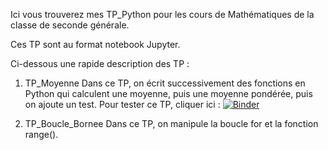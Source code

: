 Ici vous trouverez mes TP_Python pour les cours de Mathématiques de la classe de seconde générale.

Ces TP sont au format notebook Jupyter.

Ci-dessous une rapide description des TP : 

1. TP_Moyenne
Dans ce TP, on écrit successivement des fonctions en Python qui calculent une moyenne, puis une moyenne pondérée, puis on ajoute un test. Pour tester ce TP, cliquer ici : [![Binder](https://mybinder.org/badge_logo.svg)](https://mybinder.org/v2/gh/ysalaun1/Math2nde/master?filepath=TP_Python%2FTP_Moyenne.ipynb)

2. TP_Boucle_Bornee
Dans ce TP, on manipule la boucle for et la fonction range().
